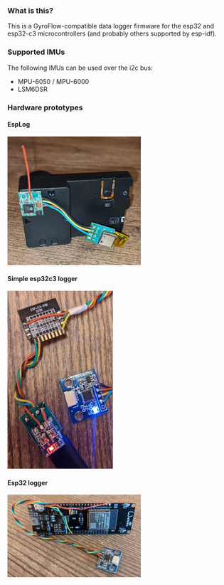 ### What is this?
This is a GyroFlow-compatible data logger firmware for the esp32 and esp32-c3 microcontrollers (and probably others supported by esp-idf).

### Supported IMUs
The following IMUs can be used over the i2c bus:
* MPU-6050 / MPU-6000
* LSM6DSR

### Hardware prototypes
#### EspLog
![esp32 + mpu6050 logger](img/small_logger_esplog_lsm6dsr.jpg)

#### Simple esp32c3 logger
![esp32 + mpu6050 logger](img/small_logger_esp32c3_mpu6050.jpg)

#### Esp32 logger
![esp32 + mpu6050 logger](img/small_logger_esp32_mpu6050.jpg)